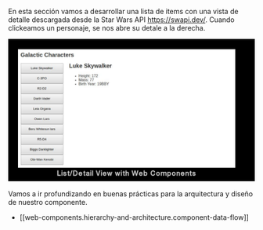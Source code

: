 
En esta sección vamos a desarrollar una lista de items con una vista de detalle descargada desde la Star Wars API https://swapi.dev/. Cuando clickeamos un personaje, se nos abre su detale a la derecha.

![Alt text](image-24.png)

Vamos a ir profundizando en buenas prácticas para la arquitectura y diseño de nuestro componente.

- [[web-components.hierarchy-and-architecture.component-data-flow]]

